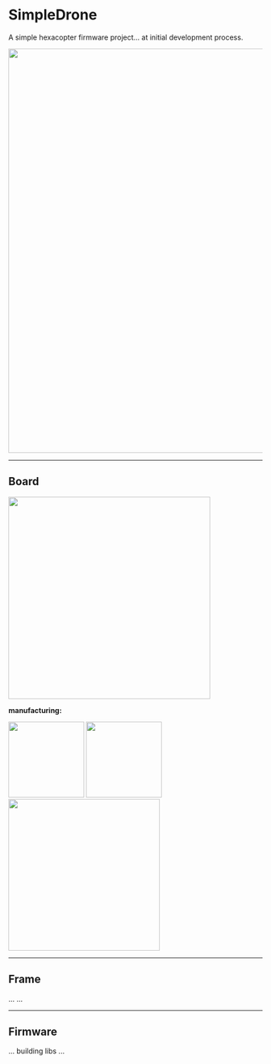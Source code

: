 # SimpleDrone
A simple hexacopter firmware project...
at initial development process.

<img src="https://raw.githubusercontent.com/natanaeljr/gh-assets/master/SimpleDrone/photos/img6.jpg" width="800">

---

## Board

<img src="https://raw.githubusercontent.com/natanaeljr/gh-assets/master/SimpleDrone/photos/img1.jpg" width="400">

**manufacturing:**

<img src="https://raw.githubusercontent.com/natanaeljr/gh-assets/master/SimpleDrone/photos/img2.jpg" width="150">
<img src="https://raw.githubusercontent.com/natanaeljr/gh-assets/master/SimpleDrone/photos/img4.jpg" width="150">
<img src="https://raw.githubusercontent.com/natanaeljr/gh-assets/master/SimpleDrone/photos/img5.jpg" width="300">

---

## Frame

... ...

---

## Firmware

... building libs ...


